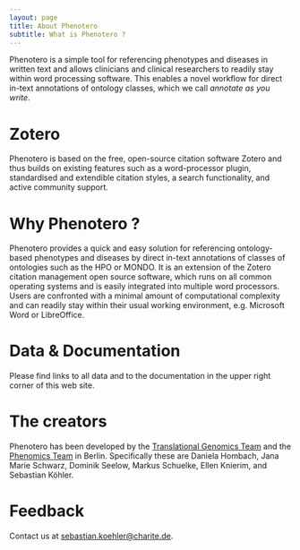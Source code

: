 ```yaml
---
layout: page
title: About Phenotero
subtitle: What is Phenotero ?
---
```



Phenotero is a simple tool for referencing phenotypes and diseases in written text and allows clinicians and clinical researchers to readily stay within word processing software. This enables a novel workflow for direct in-text annotations of ontology classes, which we call _annotate as you write_.

# Zotero

Phenotero is based on the free, open-source citation software Zotero and thus builds on existing features such as a word-processor plugin, standardised and extendible citation styles, a search functionality, and active community support.

# Why Phenotero ?

Phenotero provides a quick and easy solution for referencing ontology-based phenotypes and diseases by direct in-text annotations of classes of ontologies such as the HPO or MONDO. It is an extension of the Zotero citation management open source software, which runs on all common operating systems and is easily integrated into multiple word processors. Users are confronted with a minimal amount of computational complexity and can readily stay within their usual working environment, e.g. Microsoft Word or LibreOffice. 

# Data & Documentation

Please find links to all data and to the documentation in the upper right corner of this web site.

# The creators

Phenotero has been developed by the [Translational Genomics Team](http://doro.charite.de/team.html) and the [Phenomics Team](https://phenomics.github.io/) in Berlin. Specifically these are Daniela Hombach, Jana Marie Schwarz, Dominik Seelow, Markus Schuelke, Ellen Knierim, and Sebastian Köhler.

# Feedback

Contact us at [sebastian.koehler@charite.de](mailto:sebastian.koehler@charite.de).
